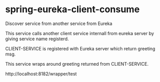 # spring-eureka-client-consume
Discover service from another service from Eureka

This service calls another client service internall from eureka server by giving service name registerd.

CLIENT-SERVICE is registered with Eureka server which return greeting msg.

This service wraps ****<MSG>**** around greeting returned from CLIENT-SERVICE.

http://localhost:8182/wrapper/test

